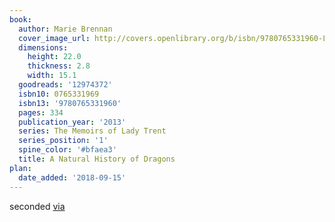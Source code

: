 ```yaml
---
book:
  author: Marie Brennan
  cover_image_url: http://covers.openlibrary.org/b/isbn/9780765331960-L.jpg
  dimensions:
    height: 22.0
    thickness: 2.8
    width: 15.1
  goodreads: '12974372'
  isbn10: 0765331969
  isbn13: '9780765331960'
  pages: 334
  publication_year: '2013'
  series: The Memoirs of Lady Trent
  series_position: '1'
  spine_color: '#bfaea3'
  title: A Natural History of Dragons
plan:
  date_added: '2018-09-15'
---
```


seconded [via](https://www.reddit.com/r/Fantasy/comments/hazt57/oddly_specific_fantasy_recommendation_requests/fv67p9o/)

